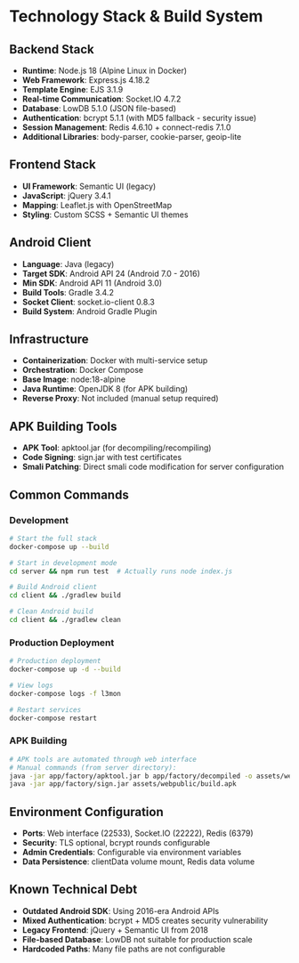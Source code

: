 # Technology Stack & Build System

## Backend Stack
- **Runtime**: Node.js 18 (Alpine Linux in Docker)
- **Web Framework**: Express.js 4.18.2
- **Template Engine**: EJS 3.1.9
- **Real-time Communication**: Socket.IO 4.7.2
- **Database**: LowDB 5.1.0 (JSON file-based)
- **Authentication**: bcrypt 5.1.1 (with MD5 fallback - security issue)
- **Session Management**: Redis 4.6.10 + connect-redis 7.1.0
- **Additional Libraries**: body-parser, cookie-parser, geoip-lite

## Frontend Stack
- **UI Framework**: Semantic UI (legacy)
- **JavaScript**: jQuery 3.4.1
- **Mapping**: Leaflet.js with OpenStreetMap
- **Styling**: Custom SCSS + Semantic UI themes

## Android Client
- **Language**: Java (legacy)
- **Target SDK**: Android API 24 (Android 7.0 - 2016)
- **Min SDK**: Android API 11 (Android 3.0)
- **Build Tools**: Gradle 3.4.2
- **Socket Client**: socket.io-client 0.8.3
- **Build System**: Android Gradle Plugin

## Infrastructure
- **Containerization**: Docker with multi-service setup
- **Orchestration**: Docker Compose
- **Base Image**: node:18-alpine
- **Java Runtime**: OpenJDK 8 (for APK building)
- **Reverse Proxy**: Not included (manual setup required)

## APK Building Tools
- **APK Tool**: apktool.jar (for decompiling/recompiling)
- **Code Signing**: sign.jar with test certificates
- **Smali Patching**: Direct smali code modification for server configuration

## Common Commands

### Development
```bash
# Start the full stack
docker-compose up --build

# Start in development mode
cd server && npm run test  # Actually runs node index.js

# Build Android client
cd client && ./gradlew build

# Clean Android build
cd client && ./gradlew clean
```

### Production Deployment
```bash
# Production deployment
docker-compose up -d --build

# View logs
docker-compose logs -f l3mon

# Restart services
docker-compose restart
```

### APK Building
```bash
# APK tools are automated through web interface
# Manual commands (from server directory):
java -jar app/factory/apktool.jar b app/factory/decompiled -o assets/webpublic/build.apk
java -jar app/factory/sign.jar assets/webpublic/build.apk
```

## Environment Configuration
- **Ports**: Web interface (22533), Socket.IO (22222), Redis (6379)
- **Security**: TLS optional, bcrypt rounds configurable
- **Admin Credentials**: Configurable via environment variables
- **Data Persistence**: clientData volume mount, Redis data volume

## Known Technical Debt
- **Outdated Android SDK**: Using 2016-era Android APIs
- **Mixed Authentication**: bcrypt + MD5 creates security vulnerability
- **Legacy Frontend**: jQuery + Semantic UI from 2018
- **File-based Database**: LowDB not suitable for production scale
- **Hardcoded Paths**: Many file paths are not configurable